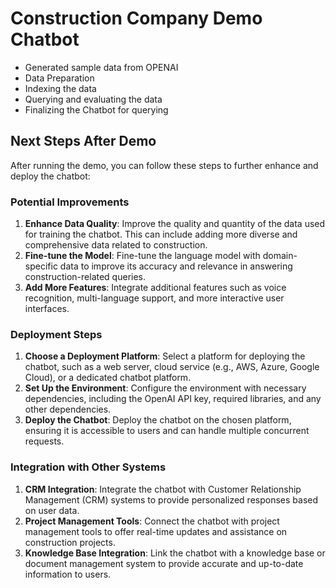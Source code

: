 # Construction Company Demo Chatbot
- Generated sample data from OPENAI 
- Data Preparation
- Indexing the data
- Querying and evaluating the data
- Finalizing the Chatbot for querying

## Next Steps After Demo

After running the demo, you can follow these steps to further enhance and deploy the chatbot:

### Potential Improvements
1. **Enhance Data Quality**: Improve the quality and quantity of the data used for training the chatbot. This can include adding more diverse and comprehensive data related to construction.
2. **Fine-tune the Model**: Fine-tune the language model with domain-specific data to improve its accuracy and relevance in answering construction-related queries.
3. **Add More Features**: Integrate additional features such as voice recognition, multi-language support, and more interactive user interfaces.

### Deployment Steps
1. **Choose a Deployment Platform**: Select a platform for deploying the chatbot, such as a web server, cloud service (e.g., AWS, Azure, Google Cloud), or a dedicated chatbot platform.
2. **Set Up the Environment**: Configure the environment with necessary dependencies, including the OpenAI API key, required libraries, and any other dependencies.
3. **Deploy the Chatbot**: Deploy the chatbot on the chosen platform, ensuring it is accessible to users and can handle multiple concurrent requests.

### Integration with Other Systems
1. **CRM Integration**: Integrate the chatbot with Customer Relationship Management (CRM) systems to provide personalized responses based on user data.
2. **Project Management Tools**: Connect the chatbot with project management tools to offer real-time updates and assistance on construction projects.
3. **Knowledge Base Integration**: Link the chatbot with a knowledge base or document management system to provide accurate and up-to-date information to users.
